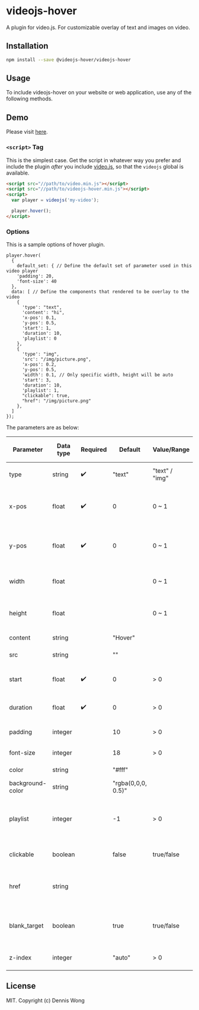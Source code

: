 # videojs-hover

A plugin for video.js. For customizable overlay of text and images on video.

## Installation

```sh
npm install --save @videojs-hover/videojs-hover
```

## Usage

To include videojs-hover on your website or web application, use any of the following methods.

## Demo
Please visit [here](https://wcqiter.github.io/videojs-hover/).

### `<script>` Tag

This is the simplest case. Get the script in whatever way you prefer and include the plugin _after_ you include [video.js][videojs], so that the `videojs` global is available.

```html
<script src="//path/to/video.min.js"></script>
<script src="//path/to/videojs-hover.min.js"></script>
<script>
  var player = videojs('my-video');

  player.hover();
</script>
```

### Options

This is a sample options of hover plugin. 
```
player.hover(
  {
    default_set: { // Define the default set of parameter used in this video player
    'padding': 20,
    'font-size': 40
  },
  data: [ // Define the components that rendered to be overlay to the video
    {
      'type': "text",
      'content': "hi",
      'x-pos': 0.1,
      'y-pos': 0.5,
      'start': 1,
      'duration': 10,
      'playlist': 0
    },
    {
      'type': "img",
      'src': "/img/picture.png",
      'x-pos': 0.2,
      'y-pos': 0.5,
      'width': 0.1, // Only specific width, height will be auto
      'start': 3,
      'duration': 10,
      'playlist': 1,
      "clickable": true,
      "href": "/img/picture.png"
    },
  ]
});
```
The parameters are as below:

| Parameter | Data type | Required | Default | Value/Range | Use in Text component | Use in Image component | Usage |
| --- | --- | --- | --- | --- | --- | --- | --- |
| type | string | :heavy_check_mark: | "text" | "text" / "img" | :heavy_check_mark: | :heavy_check_mark: | For indicating type of component |
| x-pos | float | :heavy_check_mark: | 0 | 0 ~ 1 | :heavy_check_mark: | :heavy_check_mark: | For the x-coordinate in pixel from the left top corner of video player |
| y-pos | float | :heavy_check_mark: | 0 | 0 ~ 1 | :heavy_check_mark: | :heavy_check_mark: | For the y-coordinate in pixel from the left top corner of video player |
| width | float |  |  | 0 ~ 1 | | :heavy_check_mark: | For the width of image in pixel, if empty, it will be auto |
| height | float |  | | 0 ~ 1 | | :heavy_check_mark: | For the height of image in pixel, if empty, it will be auto |
| content | string |  | "Hover" |  | :heavy_check_mark: |  | For the content of text |
| src | string |  | "" |  |  | :heavy_check_mark: | For the source url of image |
| start | float | :heavy_check_mark: | 0 | > 0 | :heavy_check_mark: | :heavy_check_mark: | For the start time in second when the overlay show |
| duration | float | :heavy_check_mark: | 0 | > 0 | :heavy_check_mark: | :heavy_check_mark: | For the duration of the overlay show |
| padding | integer |  | 10 | > 0 |  | :heavy_check_mark: | For the padding of the component |
| font-size | integer |  | 18 | > 0 | :heavy_check_mark: |  | For the font size of text |
| color | string |  | "#fff" | | :heavy_check_mark: |  | For the text color |
| background-color | string |  | "rgba(0,0,0, 0.5)" | | :heavy_check_mark: | :heavy_check_mark: | For the color of the background |
| playlist | integer |  | -1 | > 0 | :heavy_check_mark: | :heavy_check_mark: | For the playlist index of the component corrensponding to, required videojs-playlist |
| clickable | boolean |  | false | true/false | :heavy_check_mark: | :heavy_check_mark: | To indicate the component is clickable |
| href | string |  |  |  | :heavy_check_mark: | :heavy_check_mark: | Required clickable to be true, the url of the clickable component |
| blank_target | boolean |  | true | true/false | :heavy_check_mark: | :heavy_check_mark: | To indicate if the clickable component will open a new tab or not |
| z-index | integer |  | "auto" | > 0 | :heavy_check_mark: | :heavy_check_mark: | For the z-index of the component |

## License

MIT. Copyright (c) Dennis Wong


[videojs]: http://videojs.com/
